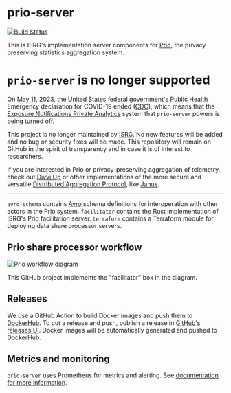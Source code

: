 # prio-server
[![Build Status]][actions]

[Build Status]: https://github.com/abetterinternet/prio-server/workflows/ci-build/badge.svg
[actions]: https://github.com/abetterinternet/prio-server/actions?query=branch%3Amain

This is ISRG's implementation server components for [Prio](https://crypto.stanford.edu/prio/), the privacy preserving statistics aggregation system.

# `prio-server` is no longer supported

On May 11, 2023, the United States federal government's Public Health Emergency declaration for COVID-19 ended ([CDC](https://www.cdc.gov/coronavirus/2019-ncov/your-health/end-of-phe.html)), which means that the [Exposure Notifications Private Analytics](https://divviup.org/blog/prio-services-for-covid-en/) system that `prio-server` powers is being turned off.

This project is no longer maintained by [ISRG](https://abetterinternet.org). No new features will be added and no bug or security fixes will be made. This repository will remain on GitHub in the spirit of transparency and in case it is of interest to researchers.

If you are interested in Prio or privacy-preserving aggregation of telemetry, check out [Divvi Up](https://divviup.org) or other implementations of the more secure and versatile [Distributed Aggregation Protocol](https://datatracker.ietf.org/doc/draft-ietf-ppm-dap/), like [Janus](https://github.com/divviup/janus).

---

`avro-schema` contains [Avro](https://avro.apache.org/docs/current/index.html) schema definitions for interoperation with other actors in the Prio system. `facilitator` contains the Rust implementation of ISRG's Prio facilitation server. `terraform` contains a Terraform module for deploying data share processor servers.

## Prio share processor workflow

![Prio workflow diagram](docs/prio-workflow.gv.svg)

This GitHub project implements the "facilitator" box in the diagram.

## Releases

We use a GitHub Action to build Docker images and push them to [DockerHub](https://hub.docker.com/repository/docker/letsencrypt/prio-facilitator). To cut a release and push, publish a release in [GitHub's releases UI](https://github.com/abetterinternet/prio-server/releases/new). Docker images will be automatically generated and pushed to DockerHub.

## Metrics and monitoring

`prio-server` uses Prometheus for metrics and alerting. See [documentation for more information](docs/monitoring.md).
